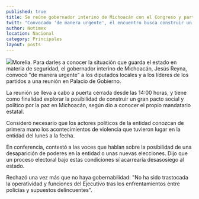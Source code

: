 ```yaml
---
published: true
title: Se reúne gobernador interino de Michoacán con el Congreso y partidos
twitt: "Convocado 'de manera urgente', el encuentro busca construir un pacto social y político en Michoacán."
author: Notimex
location: Nacional
category: Principales
layout: posts
---
```


![](http://i.imgur.com/CBWw8b2m.jpg)Morelia. Para darles a conocer la situación que guarda el estado en materia de seguridad, el gobernador interino de Michoacán, Jesús Reyna, convocó "de manera urgente" a los diputados locales y a los líderes de los partidos a una reunión en Palacio de Gobierno.

La reunión se lleva a cabo a puerta cerrada desde las 14:00 horas, y tiene como finalidad explorar la posibilidad de construir un gran pacto social y político por la paz en Michoacán, según dio a conocer el propio mandatario estatal.

Consideró necesario que los actores políticos de la entidad conozcan de primera mano los acontecimientos de violencia que tuvieron lugar en la entidad del lunes a la fecha.

En conferencia, contestó a las voces que hablan sobre la posibilidad de una desaparición de poderes en la entidad o unas nuevas elecciones. Dijo que un proceso electoral bajo estas condiciones sí acarrearía desasosiego al estado.

Rechazó una vez más que no haya gobernabilidad: "No ha sido trastocada la operatividad y funciones del Ejecutivo tras los enfrentamientos entre policías y supuestos delincuentes".
